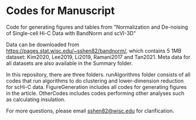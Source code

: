 # Codes for Manuscript
Code for generating figures and tables from "Normalization and De-noising of Single-cell Hi-C Data with BandNorm and scVI-3D"

Data can be downloaded from https://pages.stat.wisc.edu/~sshen82/bandnorm/, which contains 5 1MB dataset: Kim2020, Lee2019, Li2019, Ramani2017 and Tan2021. Meta data for all datasets are also available in the Summary folder.

In this repository, there are three folders. runAlgorithms folder consists of all codes that run algorithms to do clustering and lower-dimension reduction for scHi-C data. FigureGeneration includes all codes for generating figures in the article. OtherCodes includes codes performing other analyses such as calculating insulation.

For more questions, please email sshen82@wisc.edu for clarification.
